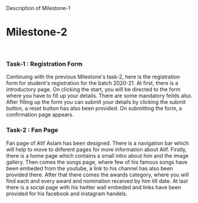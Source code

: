<head>Description of Milestone-1</head>
<br>

<h1>Milestone-2</h1>
<br>

<h3>Task-1 : Registration Form</h3>
<p>Continuing with the previous Milestone's task-2, here is the registration form for student's registration for the batch 2020-21. At first,
there is a introductory page. On clicking the start, you will be directed to the form where you have to fill up your details. There are some mandatory feilds also.
After filling up the form you can submit your details by clicking the submit button, a reset button has also been provided. On submitting the form, a confirmation page 
appears.</p>

<h3>Task-2 : Fan Page</h3>
<p>Fan page of Atif Aslam has been designed. There is a navigation bar which will help to move to diiferent pages for more information about Atif. Firstly, there is a home page
which contains a small intro about him and the image gallery. Then comes the songs page, where few of his famous songs have been embeded from the youtube, a link to his channel has also been provided there.
After that there comes the awards category, where you will find each and every award and nomination received by him till date. At last there is a social page with his twitter 
wall embeded and links have been provided for his facebook and instagram handels.</p>
